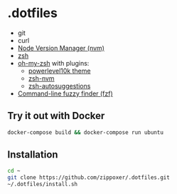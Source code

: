 # .dotfiles

- git
- curl
- [Node Version Manager (nvm)](https://github.com/nvm-sh/nvm)
- [zsh](http://zsh.sourceforge.net/)
- [oh-my-zsh](https://ohmyz.sh/) with plugins:
  - [powerlevel10k theme](https://github.com/romkatv/powerlevel10k)
  - [zsh-nvm](https://github.com/lukechilds/zsh-nvm)
  - [zsh-autosuggestions](https://github.com/zsh-users/zsh-autosuggestions)
- [Command-line fuzzy finder (fzf)](https://github.com/junegunn/fzf)

## Try it out with Docker

```bash
docker-compose build && docker-compose run ubuntu
```

## Installation

```bash
cd ~
git clone https://github.com/zippoxer/.dotfiles.git
~/.dotfiles/install.sh
```
